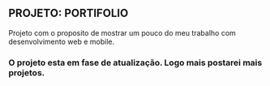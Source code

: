 ## PROJETO: PORTIFOLIO

Projeto com o proposito de mostrar um pouco do meu trabalho com desenvolvimento web e mobile.

### O  projeto esta em fase de atualização. Logo mais postarei mais projetos.
